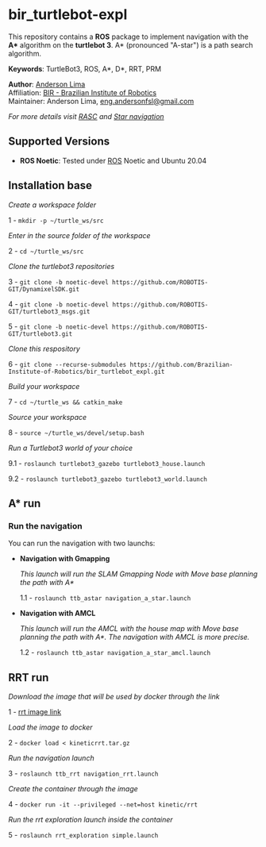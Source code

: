# bir_turtlebot-expl

This repository contains a **ROS** package to implement navigation with the  **A\*** algorithm on the **turtlebot 3**. A* (pronounced "A-star") is a path search algorithm.

**Keywords**: TurtleBot3, ROS, A*, D*, RRT, PRM

**Author**: [Anderson Lima](https://github.com/aldenpower)<br />
Affiliation: [BIR - Brazilian Institute of Robotics](https://github.comBrazilian-Institute-of-Robotics) <br />
Maintainer: Anderson Lima, eng.andersonfsl@gmail.com

_For more details visit [RASC](https://www.braziliansinrobotics.com/) and [Star navigation](https://www.braziliansinrobotics.com/2021-12-10-turtlebot3-astar-navigation/)_


## Supported Versions
- **ROS Noetic**: Tested under [ROS](https://www.ros.org/) Noetic and Ubuntu 20.04

## Installation base

_Create a workspace folder_

1 - `mkdir -p ~/turtle_ws/src`

_Enter in the source folder of the workspace_

2 - `cd ~/turtle_ws/src`

_Clone the turtlebot3 repositories_

3 - `git clone -b noetic-devel https://github.com/ROBOTIS-GIT/DynamixelSDK.git`

4 - `git clone -b noetic-devel https://github.com/ROBOTIS-GIT/turtlebot3_msgs.git`

5 - `git clone -b noetic-devel https://github.com/ROBOTIS-GIT/turtlebot3.git`

_Clone this respository_

6 - `git clone --recurse-submodules https://github.com/Brazilian-Institute-of-Robotics/bir_turtlebot_expl.git`

_Build your workspace_

7 - `cd ~/turtle_ws && catkin_make`

_Source your workspace_

8 - `source ~/turtle_ws/devel/setup.bash`

_Run a Turtlebot3 world of your choice_

9.1 - `roslaunch turtlebot3_gazebo turtlebot3_house.launch`

9.2 - `roslaunch turtlebot3_gazebo turtlebot3_world.launch`


## A* run

### Run the navigation

You can run the navigation with two launchs:

- **Navigation with Gmapping**

    _This launch will run the SLAM Gmapping Node with Move base planning the path with A*_

    1.1 - `roslaunch ttb_astar navigation_a_star.launch`

- **Navigation with AMCL**

    _This launch will run the AMCL with the house map with Move base planning the path with A*. The navigation with AMCL is more precise._

    1.2 - `roslaunch ttb_astar navigation_a_star_amcl.launch`

## RRT run

_Download the image that will be used by docker through the link_

1 - [rrt image link](https://drive.google.com/file/d/19lIg9ob_BZekCTNvuxKBq69jxl-yBjjp/view?usp=sharing)

_Load the image to docker_

2 - `docker load < kineticrrt.tar.gz`

_Run the navigation launch_

3 - `roslaunch ttb_rrt navigation_rrt.launch`

_Create the container through the image_

4 - `docker run -it --privileged --net=host kinetic/rrt`

_Run the rrt exploration launch inside the container_

5 - `roslaunch rrt_exploration simple.launch`